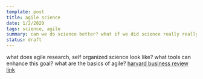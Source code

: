 ```yaml
---
template: post
title: agile science
date: 1/2/2020
tags: science, agile
summary: can we do science better? what if we did science really really really great? like super duper...
status: draft
---
```


what does agile research, self organized science look like? what tools can enhance this goal? what are the basics of agile? [harvard business review link](https://hbr.org/2019/11/why-science-driven-companies-should-use-agile)
